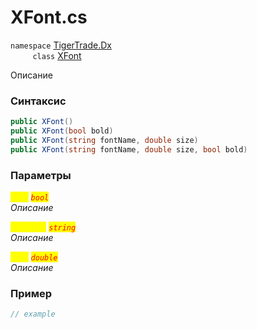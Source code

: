 
# XFont.cs
`namespace` [TigerTrade.Dx](../../../TigerTrade.Dx.md)  
&nbsp;&nbsp;&nbsp;&nbsp;&nbsp;&nbsp;&nbsp;&nbsp;&nbsp;`class` [XFont](../../XFont.cs.md)

Описание

### Синтаксис
```csharp
public XFont()
public XFont(bool bold)
public XFont(string fontName, double size)
public XFont(string fontName, double size, bool bold)
```
### Параметры  
<mark style="color:yellow;">`bold`</mark> <mark style="color:red;">*`bool`*</mark>  
 *Описание*  
  
<mark style="color:yellow;">`fontName`</mark> <mark style="color:red;">*`string`*</mark>  
 *Описание*  
  
<mark style="color:yellow;">`size`</mark> <mark style="color:red;">*`double`*</mark>  
 *Описание*  
  


### Пример  
```csharp
// example
```
                    
                    